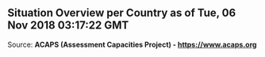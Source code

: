 ## Situation Overview per Country as of Tue, 06 Nov 2018 03:17:22 GMT

Source: **ACAPS (Assessment Capacities Project) - https://www.acaps.org**